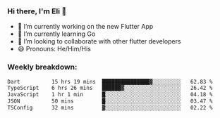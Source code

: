### Hi there, I'm Eli 👋
- 🔭 I’m currently working on the new Flutter App
- 🌱 I’m currently learning Go
- 🦄 I’m looking to collaborate with other flutter developers
- 😄 Pronouns: He/Him/His

### Weekly breakdown:
<!--START_SECTION:waka-->

```txt
Dart          15 hrs 19 mins  ███████████████▓░░░░░░░░░   62.83 %
TypeScript    6 hrs 26 mins   ██████▓░░░░░░░░░░░░░░░░░░   26.42 %
JavaScript    1 hr 1 min      █░░░░░░░░░░░░░░░░░░░░░░░░   04.18 %
JSON          50 mins         █░░░░░░░░░░░░░░░░░░░░░░░░   03.47 %
TSConfig      32 mins         ▓░░░░░░░░░░░░░░░░░░░░░░░░   02.22 %
```

<!--END_SECTION:waka-->
